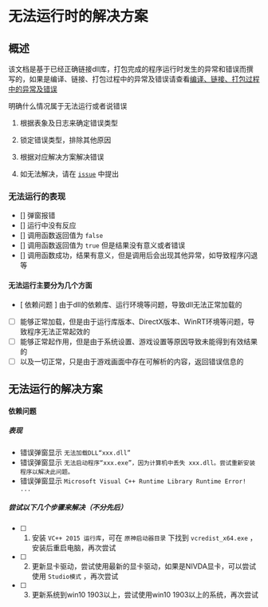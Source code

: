 # 无法运行时的解决方案

## 概述
该文档是基于已经正确链接dll库，打包完成的程序运行时发生的异常和错误而撰写的，如果是编译、链接、打包过程中的异常及错误请查看[编译、链接、打包过程中的异常及错误]()

明确什么情况属于无法运行或者说错误

1. 根据表象及日志来确定错误类型

2. 锁定错误类型，排除其他原因

3. 根据对应解决方案解决错误

4. 如无法解决，请在 [`issue`]() 中提出

### 无法运行的表现

- [] 弹窗报错
- [] 运行中没有反应
- [] 调用函数返回值为 `false`
- [] 调用函数返回值为 `true` 但是结果没有意义或者错误
- [] 调用函数成功，结果有意义，但是调用后会出现其他异常，如导致程序闪退等

#### 无法运行主要分为几个方面

- [ 依赖问题 ] 由于dll的依赖库、运行环境等问题，导致dll无法正常加载的
- [ ] 能够正常加载，但是由于运行库版本、DirectX版本、WinRT环境等问题，导致程序无法正常起效的
- [ ] 能够正常起作用，但是由于系统设置、游戏设置等原因导致未能得到有效结果的
- [ ] 以及一切正常，只是由于游戏画面中存在可解析的内容，返回错误信息的

## 无法运行的解决方案

#### 依赖问题

##### 表现
- 错误弹窗显示 `无法加载DLL“xxx.dll”`
- 错误弹窗显示 `无法启动程序“xxx.exe”，因为计算机中丢失 xxx.dll。尝试重新安装程序以解决此问题。`
- 错误弹窗显示 `Microsoft Visual C++ Runtime Library Runtime Error! ...`

##### 尝试以下几个步骤来解决（不分先后）
- [ ] 1. 安装 `VC++ 2015 运行库`，可在 `原神启动器目录` 下找到 `vcredist_x64.exe` ，安装后重启电脑，再次尝试
- [ ] 2. 更新显卡驱动，尝试使用最新的显卡驱动，如果是NIVDA显卡，可以尝试使用 `Studio模式` ，再次尝试
- [ ] 3. 更新系统到win10 1903以上，尝试使用win10 1903以上的系统，再次尝试